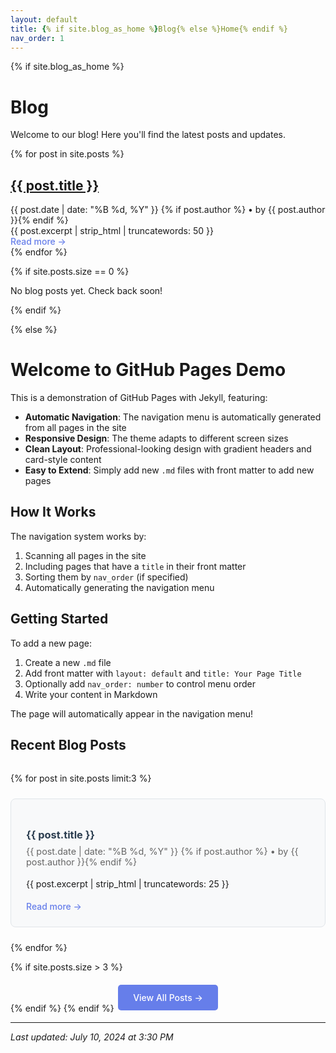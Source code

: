 ```yaml
---
layout: default
title: {% if site.blog_as_home %}Blog{% else %}Home{% endif %}
nav_order: 1
---
```


{% if site.blog_as_home %}
# Blog

Welcome to our blog! Here you'll find the latest posts and updates.

<div class="blog-posts">
  {% for post in site.posts %}
    <article class="blog-post">
      <h2><a href="{{ post.url | relative_url }}">{{ post.title }}</a></h2>
      <div class="post-meta">
        <time datetime="{{ post.date | date_to_xmlschema }}">{{ post.date | date: "%B %d, %Y" }}</time>
        {% if post.author %} • by {{ post.author }}{% endif %}
      </div>
      <div class="post-excerpt">
        {{ post.excerpt | strip_html | truncatewords: 50 }}
      </div>
      <a href="{{ post.url | relative_url }}" class="read-more">Read more →</a>
    </article>
  {% endfor %}
</div>

{% if site.posts.size == 0 %}
<div class="no-posts">
  <p>No blog posts yet. Check back soon!</p>
</div>
{% endif %}

{% else %}
# Welcome to GitHub Pages Demo

This is a demonstration of GitHub Pages with Jekyll, featuring:

- **Automatic Navigation**: The navigation menu is automatically generated from all pages in the site
- **Responsive Design**: The theme adapts to different screen sizes
- **Clean Layout**: Professional-looking design with gradient headers and card-style content
- **Easy to Extend**: Simply add new `.md` files with front matter to add new pages

## How It Works

The navigation system works by:
1. Scanning all pages in the site
2. Including pages that have a `title` in their front matter
3. Sorting them by `nav_order` (if specified)
4. Automatically generating the navigation menu

## Getting Started

To add a new page:
1. Create a new `.md` file
2. Add front matter with `layout: default` and `title: Your Page Title`
3. Optionally add `nav_order: number` to control menu order
4. Write your content in Markdown

The page will automatically appear in the navigation menu!

## Recent Blog Posts

<div class="recent-posts">
  {% for post in site.posts limit:3 %}
    <article class="recent-post">
      <h3><a href="{{ post.url | relative_url }}">{{ post.title }}</a></h3>
      <div class="post-meta">
        <time datetime="{{ post.date | date_to_xmlschema }}">{{ post.date | date: "%B %d, %Y" }}</time>
        {% if post.author %} • by {{ post.author }}{% endif %}
      </div>
      <p>{{ post.excerpt | strip_html | truncatewords: 25 }}</p>
      <a href="{{ post.url | relative_url }}" class="read-more">Read more →</a>
    </article>
  {% endfor %}
</div>

{% if site.posts.size > 3 %}
<div class="view-all-posts">
  <a href="{{ '/blog/' | relative_url }}" class="view-all">View All Posts →</a>
</div>
{% endif %}
{% endif %}

---

*Last updated: July 10, 2024 at 3:30 PM*

<style>
.recent-posts {
  margin-top: 2rem;
  display: grid;
  gap: 1.5rem;
}

.recent-post {
  border: 1px solid #e1e5e9;
  border-radius: 8px;
  padding: 1.5rem;
  background: #f8f9fa;
}

.recent-post h3 {
  margin-bottom: 0.5rem;
}

.recent-post h3 a {
  text-decoration: none;
  color: #2c3e50;
}

.recent-post h3 a:hover {
  color: #667eea;
}

.recent-post .post-meta {
  color: #666;
  font-size: 0.9rem;
  margin-bottom: 1rem;
}

.recent-post p {
  margin-bottom: 1rem;
  line-height: 1.6;
}

.read-more {
  color: #667eea;
  font-weight: 500;
  text-decoration: none;
}

.read-more:hover {
  text-decoration: underline;
}

.view-all-posts {
  text-align: center;
  margin-top: 2rem;
}

.view-all {
  background: #667eea;
  color: white;
  padding: 0.75rem 1.5rem;
  border-radius: 5px;
  text-decoration: none;
  font-weight: 500;
}

.view-all:hover {
  background: #5a67d8;
  text-decoration: none;
}
</style>